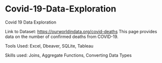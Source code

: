 # Covid-19-Data-Exploration
Covid 19 Data Exploration

Link to Dataset: https://ourworldindata.org/covid-deaths
This page provides data on the number of confirmed deaths from COVID-19.

Tools Used: Excel, Dbeaver, SQLite, Tableau

Skills used: Joins, Aggregate Functions, Converting Data Types
